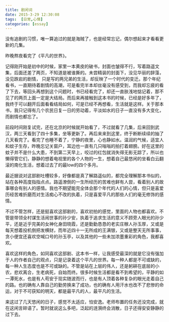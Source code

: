 ```yaml
---
title: 剧闲词
date: 2015-3-29 12:30:08
tags:  [日常,心情]
categories: [essay]
---
```

没有追剧的习惯，唯一算追过的就是海贼了，也是经常忘记，偶尔想起来才看看更新的几集。
<!--more-->
昨晚熬夜看完了《平凡的世界》。

记得刚开始是初中的时候，家里一本黄皮的破书，封面也皱得不行，写着路遥文集，后面还差了两页，不知道是被谁撕的。未尝精装的封面下，没见华丽的辞藻，没见跌宕的剧情， 只是写的两兄弟的生活，却反映了一个时代的变迁。那个年纪看书，一直期待着剧情的高潮，可是看完半本却丝毫没有感受到，而我却忘疲的看了下去，等回头再想到这个问题时，书已经看完了，却还一直肤浅地惦记着，那不见了的两页上面一定是大结局。而后来再接触到这本书的时候，已经是好多年了，我终于可以翻开后面看看结局如何，可是已经不再想看，生活就是这样。关于那本书，我只记得有几个农民日复一日的劳动着，平淡如水的日子一直没有多大变化，而剧情也都忘了。

前段时间刚复试完，还在北京的时候就开始看了，不过就看了几集，后来回到武汉，两三天看到了四十多集，坐等更新了。再后来来到这里，终于断断续续的抽了几天看完了。看完了也睡不着了，宁静的夜里，心也静如水。温润的气候，适宜人和蚊子生存，昨晚忘记关窗户，耳边也一直有几只嗡嗡的拍打着翅膀。好在这里的蚊子并不是什么大患，不到第二天早上，咬过的红包就消失得无影无踪了，所以也懒得管它们，静静的想着电视里的各个人物的一生，想着自己最悠闲的坐看白云翻滚的南化生活，想着过去了的最low的四个多月。

最近据说对这部剧吐槽较多，好像都是真了解路遥似的，都完全理解那本书似的，站在各种高度指指点点。路遥潦倒的一生所经历的苦难也鲜有人尝，看着别人的故事哪会有别人的感情。我也不期望能完全体会那个年代的人们的心情，但只是喜爱历经苦难折磨而对生活痴心不改的执着，只是喜爱平凡的那些人们的毫无修饰的感情。

不过不管怎样，还是挺喜欢这部剧的，喜欢初拍的感觉，里面的人物也都喜欢。不管是带领全村谋生活闹世事的孙少安，执着于追求生活的意义不顾旁人眼光的孙少平，还是近乎完美的女神化身田晓霞，还是勤勤恳恳的老实庄稼人孙玉厚，又或是每天想着投机倒把发横财，而年近四十一无所成的王满银，又或是整天无所事事，贪小便宜还喜欢空喊口号的孙玉亭，以及其他的一些未加浓墨重彩的角色，我都喜欢。

喜欢这样的角色，如同喜欢这部剧、这本书一样，让我感受最深的就是它没有强加于人的作者自己的观点，只是记录着这个平凡的世界。每一种人都是不可或缺的，每一种人生态度也是不可或缺的。不管是站在上层的伟人，还是躬耕在底层的小农，悲欢离合，生老病死，自始而终。很多时候生活都是看不到希望的，平静的如一潭死水，也是有人苟安于现实随波而行，也是有人顶着各种复杂的眼光走着自己的路。也的确有人靠自己的勤劳换来了成功，也的确有人用汗水也改不了悲惨的命运，对于不可获知的明天，都是最平凡的人，最平凡的生活。

来这过了几天悠闲的日子，感觉不太适应，怕安逸。老师布置的任务还没完成，就在这闲言碎语了。暂时就说这么多吧，泛起的涟漪终会消散，日子还得安安静静的过下去。